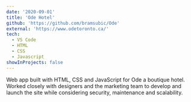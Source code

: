 ```yaml
---
date: '2020-09-01'
title: 'Ode Hotel'
github: 'https://github.com/bramsubic/Ode'
external: 'https://www.odetoronto.ca/'
tech:
  - VS Code
  - HTML
  - CSS
  - Javascript
showInProjects: false
---
```


Web app built with HTML, CSS and JavaScript for Ode a boutique hotel. Worked closely with designers and the marketing team to develop and launch the site while considering security, maintenance and scalability.
